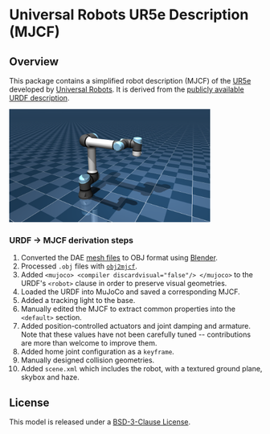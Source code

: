 # Universal Robots UR5e Description (MJCF)

## Overview

This package contains a simplified robot description (MJCF) of the
[UR5e](https://www.universal-robots.com/products/ur5-robot/) developed by
[Universal Robots](https://www.universal-robots.com/). It is derived from the
[publicly available URDF
description](https://github.com/ros-industrial/universal_robot/tree/kinetic-devel/ur_e_description).

<p float="left">
  <img src="ur5e.png" width="400">
</p>

### URDF → MJCF derivation steps

1. Converted the DAE [mesh
   files](https://github.com/ros-industrial/universal_robot/tree/kinetic-devel/ur_e_description/meshes/ur5e/visual)
   to OBJ format using [Blender](https://www.blender.org/).
2. Processed `.obj` files with  [`obj2mjcf`](https://github.com/kevinzakka/obj2mjcf).
3. Added `<mujoco> <compiler discardvisual="false"/> </mujoco>` to the URDF's
   `<robot>` clause in order to preserve visual geometries.
4. Loaded the URDF into MuJoCo and saved a corresponding MJCF.
5. Added a tracking light to the base.
6. Manually edited the MJCF to extract common properties into the `<default>` section.
7. Added position-controlled actuators and joint damping and armature. Note
   that these values have not been carefully tuned -- contributions are more
   than welcome to improve them.
8. Added home joint configuration as a `keyframe`.
9. Manually designed collision geometries.
10. Added `scene.xml` which includes the robot, with a textured ground plane, skybox and haze.

## License

This model is released under a [BSD-3-Clause License](LICENSE).
